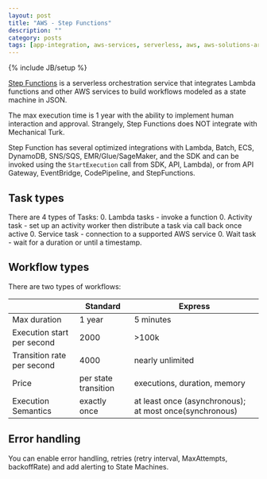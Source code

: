 ```yaml
---
layout: post
title: "AWS - Step Functions"
description: ""
category: posts
tags: [app-integration, aws-services, serverless, aws, aws-solutions-arch-pro]
---
```

{% include JB/setup %}

[Step Functions](hhttps://docs.aws.amazon.com/step-functions/latest/dg/welcome.html) is a serverless orchestration service that integrates Lambda functions and other AWS services to build  workflows modeled as a state machine in JSON.

The max execution time is 1 year with the ability to implement human interaction and approval. Strangely, Step Functions does NOT integrate with Mechanical Turk.

Step Function has several optimized integrations with Lambda, Batch, ECS, DynamoDB, SNS/SQS, EMR/Glue/SageMaker, and the SDK and can be invoked using the `StartExecution` call from SDK, API, Lambda), or from API Gateway, EventBridge, CodePipeline, and StepFunctions.

## Task types
There are 4 types of Tasks:
0. Lambda tasks - invoke a function
0. Activity task - set up an activity worker then distribute a task via call back once active
0. Service task - connection to a supported AWS service
0. Wait task - wait for a duration or until a timestamp.

## Workflow types
There are two types of workflows:

|                            | Standard             | Express                      |
|----------------------------|----------------------|------------------------------|
| Max duration               | 1 year               | 5 minutes                    |
| Execution start per second | 2000                 | >100k                        |
| Transition rate per second | 4000                 | nearly unlimited             |
| Price                      | per state transition | executions, duration, memory |
| Execution Semantics        | exactly once         | at least once (asynchronous); at most once(synchronous) |

## Error handling
You can enable error handling, retries (retry interval, MaxAttempts, backoffRate) and add alerting to State Machines. 